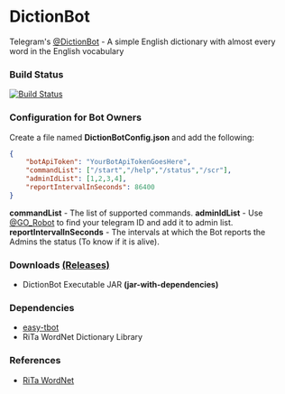 # DictionBot
Telegram's [@DictionBot](https://telegram.me/dictionbot) - A simple English dictionary with almost every word in the English vocabulary

### Build Status ###
[![Build Status](https://travis-ci.org/shiblymeeran/dictionbot.svg)](https://travis-ci.org/shiblymeeran/dictionbot)

### Configuration for Bot Owners ###
Create a file named **DictionBotConfig.json** and add the following:

```json
{
	"botApiToken": "YourBotApiTokenGoesHere",
	"commandList": ["/start","/help","/status","/scr"],
	"adminIdList": [1,2,3,4],
	"reportIntervalInSeconds": 86400
}
```
**commandList** - The list of supported commands.
**adminIdList** - Use [@GO_Robot](https://telegram.me/GO_Robot) to find your telegram ID and add it to admin list.
**reportIntervalInSeconds** - The intervals at which the Bot reports the Admins the status (To know if it is alive). 

### Downloads [(Releases)](https://github.com/shiblymeeran/dictionbot/releases) ###
* DictionBot Executable JAR **(jar-with-dependencies)**

### Dependencies ###
* [easy-tbot](https://github.com/shiblymeeran/easy-tbot)
* RiTa WordNet Dictionary Library

### References ###
* [RiTa WordNet](https://rednoise.org/rita/reference/index.php)
